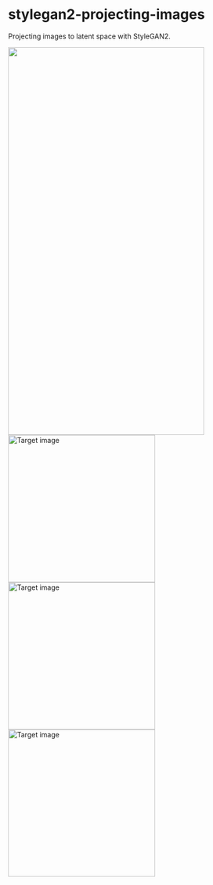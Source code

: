 # stylegan2-projecting-images
Projecting images to latent space with StyleGAN2.

<img src="https://cloud.githubusercontent.com/assets/yourgif.gif" width="400" height="790">

<img alt="Target image" src="https://raw.githubusercontent.com/wiki/woctezuma/stylegan2-projecting-images/00000-project-real-images/image0000-target.png" width="300">
<img alt="Target image" src="https://raw.githubusercontent.com/wiki/woctezuma/stylegan2-projecting-images/00000-project-real-images/image0000-step0200.png" width="300">
<img alt="Target image" src="https://raw.githubusercontent.com/wiki/woctezuma/stylegan2-projecting-images/00000-project-real-images/image0000-step1000.png" width="300">
